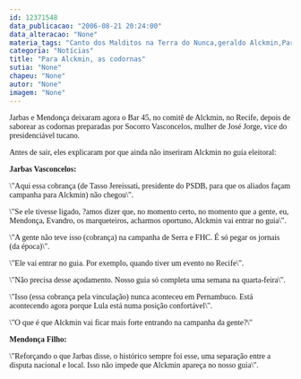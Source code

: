 ```yaml
---
id: 12371548
data_publicacao: "2006-08-21 20:24:00"
data_alteracao: "None"
materia_tags: "Canto dos Malditos na Terra do Nunca,geraldo Alckmin,Pará"
categoria: "Notícias"
title: "Para Alckmin, as codornas"
sutia: "None"
chapeu: "None"
autor: "None"
imagem: "None"
---
```

<p><P><FONT face=Verdana>Jarbas e Mendonça deixaram agora o Bar 45, no comitê de Alckmin, no Recife, depois de saborear as codornas preparadas por Socorro Vasconcelos, mulher de José Jorge, vice do presidenciável tucano.</FONT></P></p>
<p><P><FONT face=Verdana>Antes de sair, eles explicaram por que ainda não inseriram Alckmin no guia eleitoral:</FONT></P><B></p>
<p><P><FONT face=Verdana>Jarbas Vasconcelos:</FONT></P></B></p>
<p><P><FONT face=Verdana>\"Aqui essa cobrança (de Tasso Jereissati, presidente do PSDB, para que os aliados façam campanha para Alckmin) não chegou\".</FONT></P></p>
<p><P><FONT face=Verdana>\"Se ele tivesse ligado, ?amos dizer que, no momento certo, no momento que a gente, eu, Mendonça, Evandro, os marqueteiros, acharmos oportuno, Alckmin vai entrar no guia\".</FONT></P></p>
<p><P><FONT face=Verdana>\"A gente não teve isso (cobrança) na campanha de Serra e FHC. É só pegar os jornais (da época)\".</FONT></P></p>
<p><P><FONT face=Verdana>\"Ele vai entrar no guia. Por exemplo, quando tiver um evento no Recife\".</FONT></P></p>
<p><P><FONT face=Verdana>\"Não precisa desse açodamento. Nosso guia só completa uma semana na quarta-feira\".</FONT></P></p>
<p><P><FONT face=Verdana>\"Isso (essa cobrança pela vinculação) nunca aconteceu em Pernambuco. Está acontecendo agora porque Lula está numa posição confortável\".</FONT></P></p>
<p><P><FONT face=Verdana>\"O que é que Alckmin vai ficar mais forte entrando na campanha da gente?\"</FONT></P></p>
<p><P><B><FONT face=Verdana>Mendonça Filho:</FONT></P></B></p>
<p><P><FONT face=Verdana>\"Reforçando o que Jarbas disse, o histórico sempre foi esse, uma separação entre a disputa nacional e local. Isso não impede que Alckmin apareça no nosso guia\".</P></FONT> </p>
